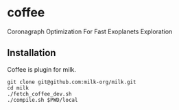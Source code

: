# coffee
Coronagraph Optimization For Fast Exoplanets Exploration

## Installation

Coffee is plugin for milk.

    git clone git@github.com:milk-org/milk.git
    cd milk
    ./fetch_coffee_dev.sh
    ./compile.sh $PWD/local

